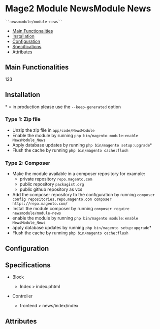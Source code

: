 # Mage2 Module NewsModule News

    ``newsmodule/module-news``

 - [Main Functionalities](#markdown-header-main-functionalities)
 - [Installation](#markdown-header-installation)
 - [Configuration](#markdown-header-configuration)
 - [Specifications](#markdown-header-specifications)
 - [Attributes](#markdown-header-attributes)


## Main Functionalities
123

## Installation
\* = in production please use the `--keep-generated` option

### Type 1: Zip file

 - Unzip the zip file in `app/code/NewsModule`
 - Enable the module by running `php bin/magento module:enable NewsModule_News`
 - Apply database updates by running `php bin/magento setup:upgrade`\*
 - Flush the cache by running `php bin/magento cache:flush`

### Type 2: Composer

 - Make the module available in a composer repository for example:
    - private repository `repo.magento.com`
    - public repository `packagist.org`
    - public github repository as vcs
 - Add the composer repository to the configuration by running `composer config repositories.repo.magento.com composer https://repo.magento.com/`
 - Install the module composer by running `composer require newsmodule/module-news`
 - enable the module by running `php bin/magento module:enable NewsModule_News`
 - apply database updates by running `php bin/magento setup:upgrade`\*
 - Flush the cache by running `php bin/magento cache:flush`


## Configuration




## Specifications

 - Block
	- Index > index.phtml

 - Controller
	- frontend > news/index/index


## Attributes



